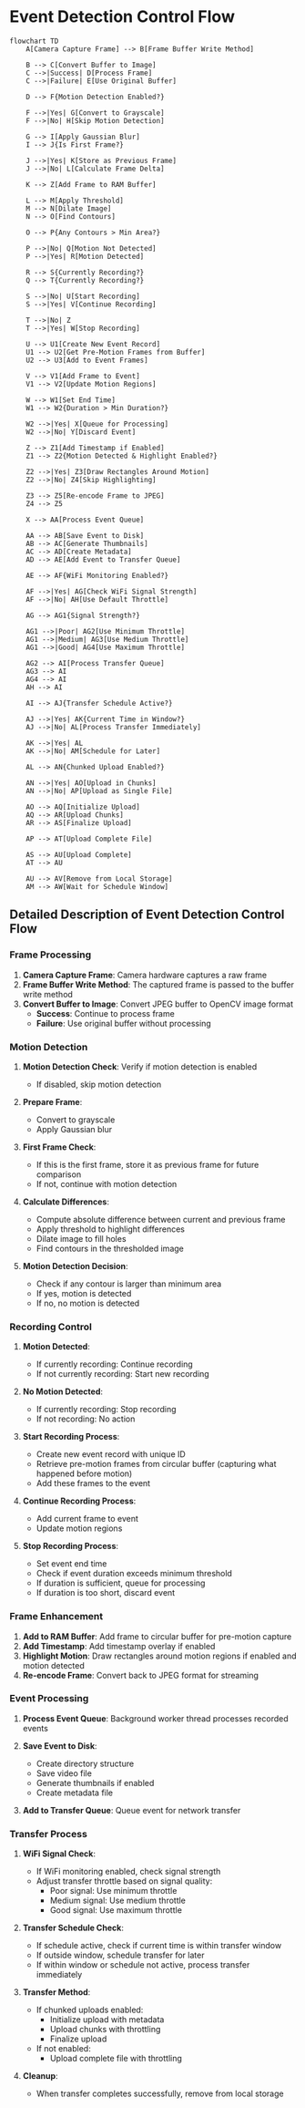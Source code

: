 # Event Detection Control Flow

```mermaid
flowchart TD
    A[Camera Capture Frame] --> B[Frame Buffer Write Method]
    
    B --> C[Convert Buffer to Image]
    C -->|Success| D[Process Frame]
    C -->|Failure| E[Use Original Buffer]
    
    D --> F{Motion Detection Enabled?}
    
    F -->|Yes| G[Convert to Grayscale]
    F -->|No| H[Skip Motion Detection]
    
    G --> I[Apply Gaussian Blur]
    I --> J{Is First Frame?}
    
    J -->|Yes| K[Store as Previous Frame]
    J -->|No| L[Calculate Frame Delta]
    
    K --> Z[Add Frame to RAM Buffer]
    
    L --> M[Apply Threshold]
    M --> N[Dilate Image]
    N --> O[Find Contours]
    
    O --> P{Any Contours > Min Area?}
    
    P -->|No| Q[Motion Not Detected]
    P -->|Yes| R[Motion Detected]
    
    R --> S{Currently Recording?}
    Q --> T{Currently Recording?}
    
    S -->|No| U[Start Recording]
    S -->|Yes| V[Continue Recording]
    
    T -->|No| Z
    T -->|Yes| W[Stop Recording]
    
    U --> U1[Create New Event Record]
    U1 --> U2[Get Pre-Motion Frames from Buffer]
    U2 --> U3[Add to Event Frames]
    
    V --> V1[Add Frame to Event]
    V1 --> V2[Update Motion Regions]
    
    W --> W1[Set End Time]
    W1 --> W2{Duration > Min Duration?}
    
    W2 -->|Yes| X[Queue for Processing]
    W2 -->|No| Y[Discard Event]
    
    Z --> Z1[Add Timestamp if Enabled]
    Z1 --> Z2{Motion Detected & Highlight Enabled?}
    
    Z2 -->|Yes| Z3[Draw Rectangles Around Motion]
    Z2 -->|No| Z4[Skip Highlighting]
    
    Z3 --> Z5[Re-encode Frame to JPEG]
    Z4 --> Z5
    
    X --> AA[Process Event Queue]
    
    AA --> AB[Save Event to Disk]
    AB --> AC[Generate Thumbnails]
    AC --> AD[Create Metadata]
    AD --> AE[Add Event to Transfer Queue]
    
    AE --> AF{WiFi Monitoring Enabled?}
    
    AF -->|Yes| AG[Check WiFi Signal Strength]
    AF -->|No| AH[Use Default Throttle]
    
    AG --> AG1{Signal Strength?}
    
    AG1 -->|Poor| AG2[Use Minimum Throttle]
    AG1 -->|Medium| AG3[Use Medium Throttle]
    AG1 -->|Good| AG4[Use Maximum Throttle]
    
    AG2 --> AI[Process Transfer Queue]
    AG3 --> AI
    AG4 --> AI
    AH --> AI
    
    AI --> AJ{Transfer Schedule Active?}
    
    AJ -->|Yes| AK{Current Time in Window?}
    AJ -->|No| AL[Process Transfer Immediately]
    
    AK -->|Yes| AL
    AK -->|No| AM[Schedule for Later]
    
    AL --> AN{Chunked Upload Enabled?}
    
    AN -->|Yes| AO[Upload in Chunks]
    AN -->|No| AP[Upload as Single File]
    
    AO --> AQ[Initialize Upload]
    AQ --> AR[Upload Chunks]
    AR --> AS[Finalize Upload]
    
    AP --> AT[Upload Complete File]
    
    AS --> AU[Upload Complete]
    AT --> AU
    
    AU --> AV[Remove from Local Storage]
    AM --> AW[Wait for Schedule Window]
```

## Detailed Description of Event Detection Control Flow

### Frame Processing

1. **Camera Capture Frame**: Camera hardware captures a raw frame
2. **Frame Buffer Write Method**: The captured frame is passed to the buffer write method
3. **Convert Buffer to Image**: Convert JPEG buffer to OpenCV image format
   - **Success**: Continue to process frame
   - **Failure**: Use original buffer without processing

### Motion Detection

1. **Motion Detection Check**: Verify if motion detection is enabled
   - If disabled, skip motion detection

2. **Prepare Frame**:
   - Convert to grayscale
   - Apply Gaussian blur

3. **First Frame Check**:
   - If this is the first frame, store it as previous frame for future comparison
   - If not, continue with motion detection

4. **Calculate Differences**:
   - Compute absolute difference between current and previous frame
   - Apply threshold to highlight differences
   - Dilate image to fill holes
   - Find contours in the thresholded image

5. **Motion Detection Decision**:
   - Check if any contour is larger than minimum area
   - If yes, motion is detected
   - If no, no motion is detected

### Recording Control

1. **Motion Detected**:
   - If currently recording: Continue recording
   - If not currently recording: Start new recording

2. **No Motion Detected**:
   - If currently recording: Stop recording
   - If not recording: No action

3. **Start Recording Process**:
   - Create new event record with unique ID
   - Retrieve pre-motion frames from circular buffer (capturing what happened before motion)
   - Add these frames to the event

4. **Continue Recording Process**:
   - Add current frame to event
   - Update motion regions

5. **Stop Recording Process**:
   - Set event end time
   - Check if event duration exceeds minimum threshold
   - If duration is sufficient, queue for processing
   - If duration is too short, discard event

### Frame Enhancement

1. **Add to RAM Buffer**: Add frame to circular buffer for pre-motion capture
2. **Add Timestamp**: Add timestamp overlay if enabled
3. **Highlight Motion**: Draw rectangles around motion regions if enabled and motion detected
4. **Re-encode Frame**: Convert back to JPEG format for streaming

### Event Processing

1. **Process Event Queue**: Background worker thread processes recorded events
2. **Save Event to Disk**:
   - Create directory structure
   - Save video file
   - Generate thumbnails if enabled
   - Create metadata file

3. **Add to Transfer Queue**: Queue event for network transfer

### Transfer Process

1. **WiFi Signal Check**:
   - If WiFi monitoring enabled, check signal strength
   - Adjust transfer throttle based on signal quality:
     - Poor signal: Use minimum throttle
     - Medium signal: Use medium throttle
     - Good signal: Use maximum throttle

2. **Transfer Schedule Check**:
   - If schedule active, check if current time is within transfer window
   - If outside window, schedule transfer for later
   - If within window or schedule not active, process transfer immediately

3. **Transfer Method**:
   - If chunked uploads enabled:
     - Initialize upload with metadata
     - Upload chunks with throttling
     - Finalize upload
   - If not enabled:
     - Upload complete file with throttling

4. **Cleanup**:
   - When transfer completes successfully, remove from local storage